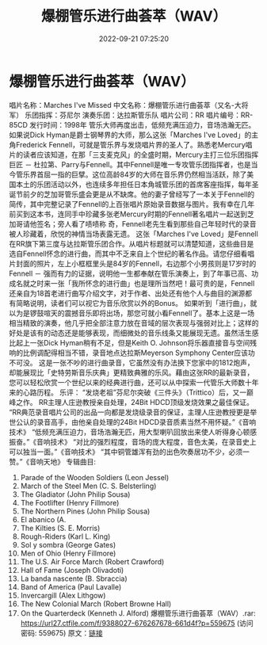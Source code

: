 ﻿---
title: 爆棚管乐进行曲荟萃（WAV）
date: 2022-09-21 07:25:20
categories: 试音碟、非卖品、发烧碟
tags: 纯音雅乐
---
# 爆棚管乐进行曲荟萃（WAV）

唱片名称：Marches I've Missed
中文名称：爆棚管乐进行曲荟萃（又名-大将军）
乐团指挥：芬尼尔
演奏乐团：达拉斯管乐队
唱片公司：RR
唱片编号：RR-85CD
发行时间：1998年
管乐大师再度出击，低频充满压迫力，音场浩瀚无匹。
如果说Dick Hyman是爵士钢琴界的大师，那么这张「Marches I've Loved」的主角Frederick
Fennell，可就是管乐界与发烧唱片界的圣人了。熟悉老Mercury唱片的读者应该知道，在那「三支麦克风」的全盛时期，Mercury主打三位乐团指挥巨匠
－
杜拉第、Parry与Fennell。其中Fennell是唯一专攻管乐团指挥者，也是当今管乐界首屈一指的巨擘。这位高龄84岁的大师在音乐界仍然相当活跃，除了美国本土的乐团活动以外，也连续多年担任日本角城管乐团的首席客座指挥，每年圣诞节前夕的芝加哥管乐盛会更是从不缺席。他的妻子曾经写了一本关于Fennell的简传，其中完整记录了Fennell的上百张唱片原始录音数据与图片。我有幸在几年前买到这本书，连同手中珍藏多张老Mercury时期的Fennell著名唱片一起送到芝加哥请他签名；旁人看了啧啧称
奇，Fennell老先生看到那些自己年轻时代的录音被人珍藏着，欣悦的神情当场表露无遗。
这张「Marches I've
Loved」是Fennell在RR旗下第三度与达拉斯管乐团合作。从唱片标题就可以清楚知道，这些曲目是选自Fennell怀念的进行曲，而其中不乏来自上个世纪的著名作品。请您仔细看唱片封面的照片，左上小框框里头是84岁的Fennell，右边那个小男孩则是17岁时的Fennell
－
强而有力的证据，说明他一生都奉献在管乐演奏上，到了年事已高、功成名就之时来一张「我所怀念的进行曲」也是理所当然吧！最可贵的是，Fennell还亲自为18首老进行曲写介绍文字，对于作者、出处还有他个人与曲目的渊源都有简略说明，读者们可以视它为音乐欣赏以外的Bonus。
如果听到「进行曲」，就以为是锣鼓喧天的震撼音乐即将出场，那您可就小看Fennell了。基本上这是一场相当精致的演奏，他几乎把全部注意力放在音域的层次表现与强弱对比上；这样的好处是该有的动态还是能够表现，而细微处的音乐线条又能展现无遗。虽然活生感比起上一张Dick
Hyman稍有不足，但是Keith O. Johnson将乐器直接音与空间残响的比例调配得相当不错，录音地点达拉斯Meyerson
Symphony Center应该功不可没。
这是一张不吵的进行曲录音，它虽然没有办法换下您家中的1812炮声，却能展现比「史特劳斯音乐庆典」更精致典雅的乐风。藉由这张RR的最新录音，您可以轻松欣赏一个世纪以来的经典进行曲，还可以从中探索一代管乐大师数十年来的心路历程。
乐评：
“发烧老祖”芬尼尔突破《三件头》（Trittico）后，又一巅峰之作。
RR主理人庄逊教授亲自处理，24Bit HDCD顶级发烧效果之最佳保证。
“RR典范录音唱片公司的出品一向都是发烧级录音的保证，主理人庄逊教授更是举世公认的录音高手，由他亲自处理的24Bit
HDCD录音质素当然不用怀疑。”《音响技术》
“低频充满压迫力，音场浩瀚无匹，用大型喇叭回放出来使人听得身心顿感振奋。”《音响技术》
“对比的强烈程度，音场的庞大程度，音色太美，在录音史上可以独当一面。”《音响技术》
“其中铜管雄浑有劲的出色吹奏居功不少，必须一赞。”《音响天地》
专辑曲目:
01. Parade of the Wooden Soldiers (Leon Jessel)
02. March of the Steel Men (C. S. Belsterling)
03. The Gladiator (John Philip Sousa)
04. The Footlifter (Henry Fillmore)
05. The Northern Pines (John Philip Sousa)
06. El abanico (A.
07. The Kilties (S. E. Morris)
08. Rough-Riders (Karl L. King)
09. Sol y sombra (George Gates)
10. Men of Ohio (Henry Fillmore)
11. The U.S. Air Force March (Robert Crawford)
12. Hall of Fame (Joseph Olivadoti)
13. La banda nascente (B. Sbraccia)
14. Band of America (Paul Lavalle)
15. Invercargill (Alex Lithgow)
16. The New Colonial March (Robert Browne Hall)
17. On the Quarterdeck (Kenneth J. Alford)
爆棚管乐进行曲荟萃（WAV）.rar: https://url27.ctfile.com/f/9388027-676267678-661d4f?p=559675
(访问密码: 559675)
原文：[链接](https://blog.sina.com.cn/s/blog_1647c7e7601030ziq.html)